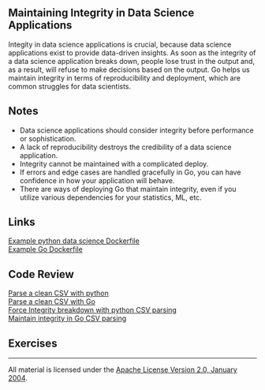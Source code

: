 ## Maintaining Integrity in Data Science Applications

Integity in data science applications is crucial, because data science applications exist to provide data-driven insights.  As soon as the integrity of a data science application breaks down, people lose trust in the output and, as a result, will refuse to make decisions based on the output.  Go helps us maintain integrity in terms of reproducibility and deployment, which are common struggles for data scientists.

## Notes

* Data science applications should consider integrity before performance or sophistication.
* A lack of reproducibility destroys the credibility of a data science application.
* Integrity cannot be maintained with a complicated deploy.
* If errors and edge cases are handled gracefully in Go, you can have confidence in how your application will behave.
* There are ways of deploying Go that maintain integrity, even if you utilize various dependencies for your statistics, ML, etc.

## Links

[Example python data science Dockerfile](https://github.com/wiseio/datascience-docker/blob/master/datascience-base/Dockerfile)  
[Example Go Dockerfile](https://www.iron.io/an-easier-way-to-create-tiny-golang-docker-images/)  

## Code Review

[Parse a clean CSV with python](example1/example1.py)  
[Parse a clean CSV with Go](example2/example2.go)  
[Force Integrity breakdown with python CSV parsing](example3/example3.py)  
[Maintain integrity in Go CSV parsing](example4/example4.go)  

## Exercises

___
All material is licensed under the [Apache License Version 2.0, January 2004](http://www.apache.org/licenses/LICENSE-2.0).
